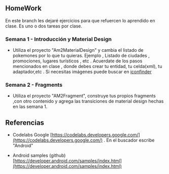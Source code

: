 ## HomeWork

En este branch les dejaré ejercicios para que refuercen lo aprendido en clase. Es uno o dos tareas por clase.

### Semana 1 - Introducción y Material Design

- Utiliza el proyecto "Am2MaterialDesign" y cambia el listado de pokemones por lo que tu quieras. Ejemplo , Listado de ciudades , promociones, lugares turísticos , etc . Acuerdate de los pasos mencionados en clase , donde debes crear tu entidad, tu celda(xml), tu adaptador,etc . Si necesitas imágenes puede buscar en [iconfinder](https://github.com/emedinaa/am2_group2017_2.git)

### Semana 2 - Fragments

- Utiliza el proyecto "AM2Fragment", construye tus propios fragments ,con otro contenido y  agrega las transiciones de material design hechas en las semana 1. 

## Referencias

- Codelabs Google [https://codelabs.developers.google.com/](https://codelabs.developers.google.com/) . En el buscador escribe "Android"

- Android samples (github) [https://developer.android.com/samples/index.html](https://developer.android.com/samples/index.html)
